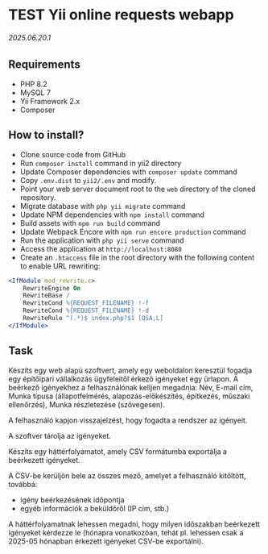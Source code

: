 # TEST Yii online requests webapp
###### 2025.06.20.1

## Requirements
- PHP 8.2
- MySQL 7
- Yii Framework 2.x
- Composer

## How to install?

- Clone source code from GitHub
- Run `composer install` command in yii2 directory
- Update Composer dependencies with `composer update` command
- Copy `.env.dist` to `yii2/.env` and modify.
- Point your web server document root to the `web` directory of the cloned repository.
- Migrate database with `php yii migrate` command
- Update NPM dependencies with `npm install` command
- Build assets with `npm run build` command
- Update Webpack Encore with `npm run encore production` command
- Run the application with `php yii serve` command
- Access the application at `http://localhost:8080`
- Create an `.htaccess` file in the root directory with the following content to enable URL rewriting:

```apache
<IfModule mod_rewrite.c>
    RewriteEngine On
    RewriteBase /
    RewriteCond %{REQUEST_FILENAME} !-f
    RewriteCond %{REQUEST_FILENAME} !-d
    RewriteRule ^(.*)$ index.php?$1 [QSA,L]
</IfModule>
```

## Task

Készíts egy web alapú szoftvert, amely egy weboldalon keresztül fogadja egy építőipari vállalkozás ügyfeleitől érkező igényeket egy űrlapon.
A beérkező igényekhez a felhasználónak kelljen megadnia: Név, E-mail cím, Munka típusa (állapotfelmérés, alapozás-előkészítés, építkezés, műszaki ellenőrzés), Munka részletezése (szövegesen).

A felhasználó kapjon visszajelzést, hogy fogadta a rendszer az igényeit.

A szoftver tárolja az igényeket.

Készíts egy háttérfolyamatot, amely CSV formátumba exportálja a beérkezett igényeket.

A CSV-be kerüljön bele az összes mező, amelyet a felhasználó kitöltött, továbbá:

- igény beérkezésének időpontja
- egyéb információk a beküldőről (IP cím, stb.)

A háttérfolyamatnak lehessen megadni, hogy milyen időszakban beérkezett igényeket kérdezze le (hónapra vonatkozóan, tehát pl. lehessen csak a 2025-05 hónapban érkezett igényeket CSV-be exportálni).
